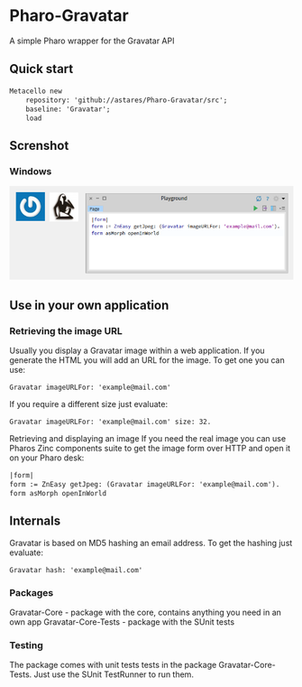# Pharo-Gravatar
A simple Pharo wrapper for the Gravatar API 

## Quick start

```Smalltalk
Metacello new 
    repository: 'github://astares/Pharo-Gravatar/src';
    baseline: 'Gravatar';
    load
```

## Screnshot

### Windows
![alt text](doc/gravatar.png "Screenshot")

## Use in your own application

### Retrieving the image URL
Usually you display a Gravatar image within a web application. If you generate the HTML you will add an URL for the image. To get one you can use:

```Smalltalk
Gravatar imageURLFor: 'example@mail.com'
```

If you require a different size just evaluate:

```Smalltalk
Gravatar imageURLFor: 'example@mail.com' size: 32.
```

Retrieving and displaying an image
If you need the real image you can use Pharos Zinc components suite to get the image form over HTTP and open it on your Pharo desk:

```Smalltalk
|form|
form := ZnEasy getJpeg: (Gravatar imageURLFor: 'example@mail.com').
form asMorph openInWorld
```

## Internals

Gravatar is based on MD5 hashing an email address. To get the hashing just evaluate:

```Smalltalk
Gravatar hash: 'example@mail.com' 
```

### Packages

Gravatar-Core - package with the core, contains anything you need in an own app
Gravatar-Core-Tests - package with the SUnit tests

### Testing
The package comes with unit tests tests in the package Gravatar-Core-Tests. Just use the SUnit TestRunner to run them.
